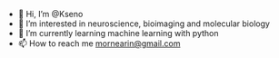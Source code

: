 - 👋 Hi, I’m @Kseno
- 👀 I’m interested in neuroscience, bioimaging and molecular biology
- 🌱 I’m currently learning machine learning with python
- 📫 How to reach me mornearin@gmail.com
